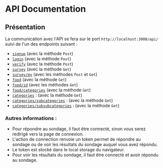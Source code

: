 # API Documentation

## Présentation 

La communication avec l'API se fera sur le port `http://localhost:3000/api/` suivi de l'un des endpoints suivant :
- [`signup`](./Signup-Login.md) (avec la méthode `Post`)
- [`login`](./Signup-Login.md) (avec la méthode `Post`)
- [`verify`](./Signup-Login.md) (avec la méthode `Post`)
- [`survey`](./Survey.md) (avec la méthode `Get`)
- [`survey/my`](./Survey.md) (avec les méthodes `Post` et `Get`)
- [`food`](./Food.md) (avec la méthode `Get`)
- [`food/id`](./Food.md) (avec les méthodes `Get`)
- [`food/categories`](./Food.md) (avec la méthode `Get`)
- [`categories`](./Category.md) : (avec la méthode `Get`)
- [`categories/subcategories`](./Category.md) : (avec la méthode `Get`)
- [`categories/subsubcategories`](./Category.md) : (avec la méthode `Get`)

### Autres informations :

- Pour répondre au sondage, il faut être connecté, sinon vous serez redirigé vers la page de connexion.
- L'action de connection renvoie un token permet de répondre au sondage ou de voir les résultats du sondage auquel vous avez répondu.
- Le token est stocké dans le local storage du navigateur.
- Pour voir les résultats du sondage, il faut être connecté et avoir répondu au sondage.